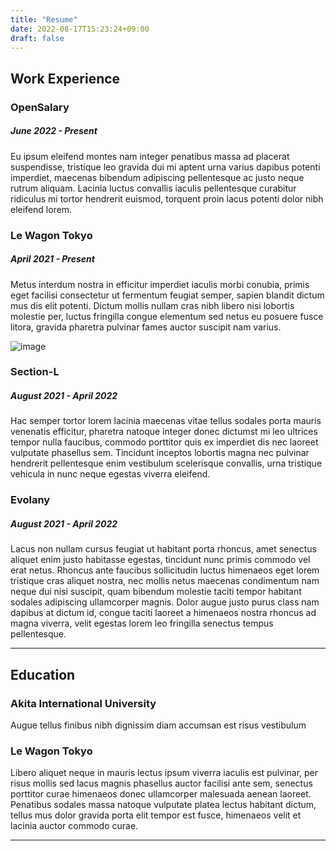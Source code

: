 ```yaml
---
title: "Resume"
date: 2022-08-17T15:23:24+09:00
draft: false
---
```

## Work Experience

### OpenSalary
##### June 2022 - Present

Eu ipsum eleifend montes nam integer penatibus massa ad placerat suspendisse, tristique leo gravida dui mi aptent urna varius dapibus potenti imperdiet, maecenas bibendum adipiscing pellentesque ac justo neque rutrum aliquam. Lacinia luctus convallis iaculis pellentesque curabitur ridiculus mi tortor hendrerit euismod, torquent proin lacus potenti dolor nibh eleifend lorem.

### Le Wagon Tokyo
##### April 2021 - Present

Metus interdum nostra in efficitur imperdiet iaculis morbi conubia, primis eget facilisi consectetur ut fermentum feugiat semper, sapien blandit dictum mus dis elit potenti. Dictum mollis nullam cras nibh libero nisi lobortis molestie per, luctus fringilla congue elementum sed netus eu posuere fusce litora, gravida pharetra pulvinar fames auctor suscipit nam varius.

![image](/lewagon.jpg)

### Section-L
##### August 2021 - April 2022

Hac semper tortor lorem lacinia maecenas vitae tellus sodales porta mauris venenatis efficitur, pharetra natoque integer donec dictumst mi leo ultrices tempor nulla faucibus, commodo porttitor quis ex imperdiet dis nec laoreet vulputate phasellus sem. Tincidunt inceptos lobortis magna nec pulvinar hendrerit pellentesque enim vestibulum scelerisque convallis, urna tristique vehicula in nunc neque egestas viverra eleifend.

### Evolany
##### August 2021 - April 2022

Lacus non nullam cursus feugiat ut habitant porta rhoncus, amet senectus aliquet enim justo habitasse egestas, tincidunt nunc primis commodo vel erat netus. Rhoncus ante faucibus sollicitudin luctus himenaeos eget lorem tristique cras aliquet nostra, nec mollis netus maecenas condimentum nam neque dui nisi suscipit, quam bibendum molestie taciti tempor habitant sodales adipiscing ullamcorper magnis. Dolor augue justo purus class nam dapibus at dictum id, congue taciti laoreet a himenaeos nostra rhoncus ad magna viverra, velit egestas lorem leo fringilla senectus tempus pellentesque.

---

## Education

### Akita International University
Augue tellus finibus nibh dignissim diam accumsan est risus vestibulum

### Le Wagon Tokyo
Libero aliquet neque in mauris lectus ipsum viverra iaculis est pulvinar, per risus mollis sed lacus magnis phasellus auctor facilisi ante sem, senectus porttitor curae himenaeos donec ullamcorper malesuada aenean laoreet. Penatibus sodales massa natoque vulputate platea lectus habitant dictum, tellus mus dolor gravida porta elit tempor est fusce, himenaeos velit et lacinia auctor commodo curae.

---
